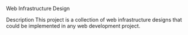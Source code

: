 Web Infrastructure Design

Description
This project is a collection of web infrastructure designs that could be implemented in any web development project.
